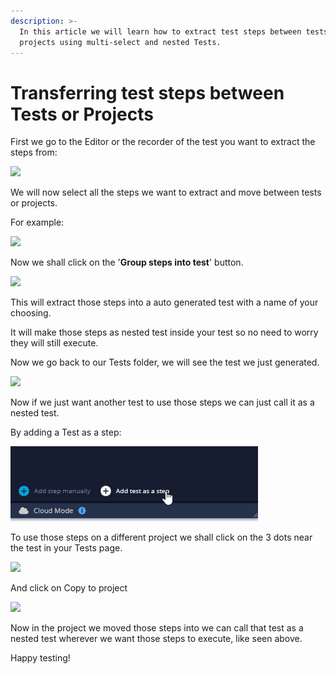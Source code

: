 ```yaml
---
description: >-
  In this article we will learn how to extract test steps between tests and
  projects using multi-select and nested Tests.
---
```


# Transferring test steps between Tests or Projects

First we go to the Editor or the recorder of the test you want to extract the steps from:

![](https://downloads.intercomcdn.com/i/o/219714363/3a72011064fb5d48173ea52c/image.png)

We will now select all the steps we want to extract and move between tests or projects.

For example:

![](https://downloads.intercomcdn.com/i/o/219714912/e6c4abf807c2f4a161257fc8/image.png)

Now we shall click on the '**Group steps into test**' button.

![](https://downloads.intercomcdn.com/i/o/219715207/18037b5759986c3f68d8fd60/image.png)

This will extract those steps into a auto generated test with a name of your choosing.

It will make those steps as nested test inside your test so no need to worry they will still execute.

Now we go back to our Tests folder, we will see the test we just generated.

![](https://downloads.intercomcdn.com/i/o/219715796/ac45a25a351ea78261d4ceb2/image.png)

Now if we just want another test to use those steps we can just call it as a nested test.

By adding a Test as a step:

![](<../../.gitbook/assets/image (470).png>)

To use those steps on a different project we shall click on the 3 dots near the test in your Tests page.

![](https://downloads.intercomcdn.com/i/o/219716350/e7204bbf85fa885593088eef/image.png)

And click on Copy to project

![](https://downloads.intercomcdn.com/i/o/219716469/97ff61a23c5b60f5f171be18/image.png)

Now in the project we moved those steps into we can call that test as a nested test wherever we want those steps to execute, like seen above.

Happy testing!
